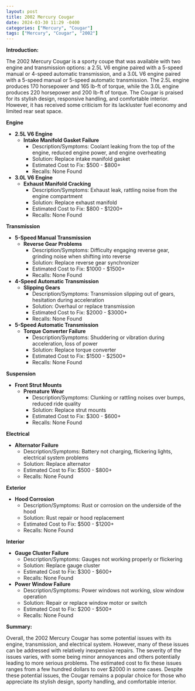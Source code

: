 ```yaml
---
layout: post
title: 2002 Mercury Cougar
date: 2024-03-30 11:29 -0400
categories: ["Mercury", "Cougar"]
tags: ["Mercury", "Cougar", "2002"]
---
```

**Introduction:**

The 2002 Mercury Cougar is a sporty coupe that was available with two engine and transmission options: a 2.5L V6 engine paired with a 5-speed manual or 4-speed automatic transmission, and a 3.0L V6 engine paired with a 5-speed manual or 5-speed automatic transmission. The 2.5L engine produces 170 horsepower and 165 lb-ft of torque, while the 3.0L engine produces 220 horsepower and 200 lb-ft of torque. The Cougar is praised for its stylish design, responsive handling, and comfortable interior. However, it has received some criticism for its lackluster fuel economy and limited rear seat space.

**Engine**

* **2.5L V6 Engine**
    * **Intake Manifold Gasket Failure**
        * Description/Symptoms: Coolant leaking from the top of the engine, reduced engine power, and engine overheating
        * Solution: Replace intake manifold gasket
        * Estimated Cost to Fix: $500 - $800+
        * Recalls: None Found
* **3.0L V6 Engine**
    * **Exhaust Manifold Cracking**
        * Description/Symptoms: Exhaust leak, rattling noise from the engine compartment
        * Solution: Replace exhaust manifold
        * Estimated Cost to Fix: $800 - $1200+
        * Recalls: None Found

**Transmission**

* **5-Speed Manual Transmission**
    * **Reverse Gear Problems**
        * Description/Symptoms: Difficulty engaging reverse gear, grinding noise when shifting into reverse
        * Solution: Replace reverse gear synchronizer
        * Estimated Cost to Fix: $1000 - $1500+
        * Recalls: None Found
* **4-Speed Automatic Transmission**
    * **Slipping Gears**
        * Description/Symptoms: Transmission slipping out of gears, hesitation during acceleration
        * Solution: Overhaul or replace transmission
        * Estimated Cost to Fix: $2000 - $3000+
        * Recalls: None Found
* **5-Speed Automatic Transmission**
    * **Torque Converter Failure**
        * Description/Symptoms: Shuddering or vibration during acceleration, loss of power
        * Solution: Replace torque converter
        * Estimated Cost to Fix: $1500 - $2500+
        * Recalls: None Found

**Suspension**

* **Front Strut Mounts**
    * **Premature Wear**
        * Description/Symptoms: Clunking or rattling noises over bumps, reduced ride quality
        * Solution: Replace strut mounts
        * Estimated Cost to Fix: $300 - $600+
        * Recalls: None Found

**Electrical**

* **Alternator Failure**
    * Description/Symptoms: Battery not charging, flickering lights, electrical system problems
    * Solution: Replace alternator
    * Estimated Cost to Fix: $500 - $800+
    * Recalls: None Found

**Exterior**

* **Hood Corrosion**
    * Description/Symptoms: Rust or corrosion on the underside of the hood
    * Solution: Rust repair or hood replacement
    * Estimated Cost to Fix: $500 - $1200+
    * Recalls: None Found

**Interior**

* **Gauge Cluster Failure**
    * Description/Symptoms: Gauges not working properly or flickering
    * Solution: Replace gauge cluster
    * Estimated Cost to Fix: $300 - $600+
    * Recalls: None Found
* **Power Window Failure**
    * Description/Symptoms: Power windows not working, slow window operation
    * Solution: Repair or replace window motor or switch
    * Estimated Cost to Fix: $200 - $500+
    * Recalls: None Found

**Summary:**

Overall, the 2002 Mercury Cougar has some potential issues with its engine, transmission, and electrical system. However, many of these issues can be addressed with relatively inexpensive repairs. The severity of the issues varies, with some being minor annoyances and others potentially leading to more serious problems. The estimated cost to fix these issues ranges from a few hundred dollars to over $2000 in some cases. Despite these potential issues, the Cougar remains a popular choice for those who appreciate its stylish design, sporty handling, and comfortable interior.
